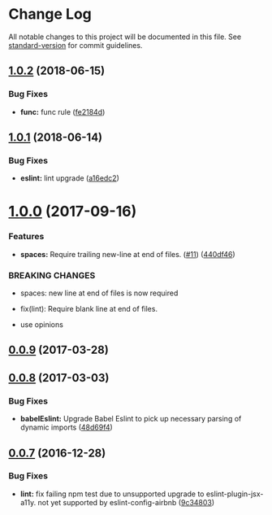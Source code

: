 # Change Log

All notable changes to this project will be documented in this file. See [standard-version](https://github.com/conventional-changelog/standard-version) for commit guidelines.

<a name="1.0.2"></a>
## [1.0.2](https://github.com/Workpop/eslint-config-workpop/compare/v1.0.1...v1.0.2) (2018-06-15)


### Bug Fixes

* **func:** func rule ([fe2184d](https://github.com/Workpop/eslint-config-workpop/commit/fe2184d))



<a name="1.0.1"></a>
## [1.0.1](https://github.com/Workpop/eslint-config-workpop/compare/v1.0.0...v1.0.1) (2018-06-14)


### Bug Fixes

* **eslint:** lint upgrade ([a16edc2](https://github.com/Workpop/eslint-config-workpop/commit/a16edc2))



<a name="1.0.0"></a>
# [1.0.0](https://github.com/Workpop/eslint-config-workpop/compare/v0.0.9...v1.0.0) (2017-09-16)


### Features

* **spaces:** Require trailing new-line at end of files. ([#11](https://github.com/Workpop/eslint-config-workpop/issues/11)) ([440df46](https://github.com/Workpop/eslint-config-workpop/commit/440df46))


### BREAKING CHANGES

* spaces: new line at end of files is now required
* fix(lint): Require blank line at end of files.

* use opinions



<a name="0.0.9"></a>
## [0.0.9](https://github.com/Workpop/eslint-config-workpop/compare/v0.0.8...v0.0.9) (2017-03-28)



<a name="0.0.8"></a>
## [0.0.8](https://github.com/Workpop/eslint-config-workpop/compare/v0.0.7...v0.0.8) (2017-03-03)


### Bug Fixes

* **babelEslint:** Upgrade Babel Eslint to pick up necessary parsing of dynamic imports ([48d69f4](https://github.com/Workpop/eslint-config-workpop/commit/48d69f4))



<a name="0.0.7"></a>
## [0.0.7](https://github.com/Workpop/eslint-config-workpop/compare/v0.0.5...v0.0.7) (2016-12-28)


### Bug Fixes

* **lint:** fix failing npm test due to unsupported upgrade to eslint-plugin-jsx-a11y. not yet supported by eslint-config-airbnb ([9c34803](https://github.com/Workpop/eslint-config-workpop/commit/9c34803))

